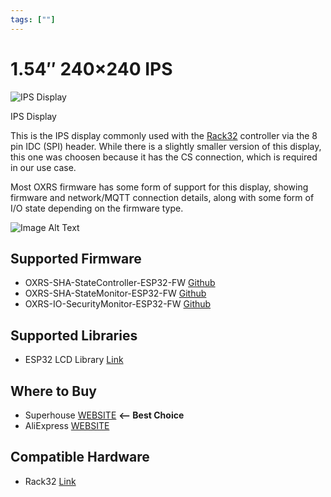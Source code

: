 ```yaml
---
tags: [""]
---
```


# 1.54″ 240×240 IPS

<!-- Board Image -->
![IPS Display](/images/addons/ips-display.jpg)

<!-- Board Description -->
IPS Display

This is the IPS display commonly used with the [Rack32](/docs/hardware/controllers/rack32.md) controller via the 8 pin IDC (SPI) header. While there is a slightly smaller version of this display, this one was choosen because it has the CS connection, which is required in our use case.

Most OXRS firmware has some form of support for this display, showing firmware and network/MQTT connection details, along with some form of I/O state depending on the firmware type.

![Image Alt Text](/images/LCD-ScreenShots.jpg)

## Supported Firmware
- OXRS-SHA-StateController-ESP32-FW  [Github](https://github.com/SuperHouse/OXRS-SHA-StateController-ESP32-FW)
- OXRS-SHA-StateMonitor-ESP32-FW [Github](https://github.com/SuperHouse/OXRS-SHA-StateMonitor-ESP32-FW)
- OXRS-IO-SecurityMonitor-ESP32-FW [Github](https://github.com/austinscreations/OXRS-AC-SecurityMonitor-ESP32-FW)

## Supported Libraries
- ESP32 LCD Library  [Link](/docs/libraries/esp32-lcd-library.md)

## Where to Buy
- Superhouse [WEBSITE](https://www.superhouse.tv/product/tft-display-breakout/) **<-- Best Choice**
- AliExpress [WEBSITE](https://www.aliexpress.com/item/1005002299290564.html)

<!-- ## FAQs
:::
TODO - to supply some FAQ's
::: -->

## Compatible Hardware
- Rack32  [Link](/docs/hardware/controllers/rack32.md)

